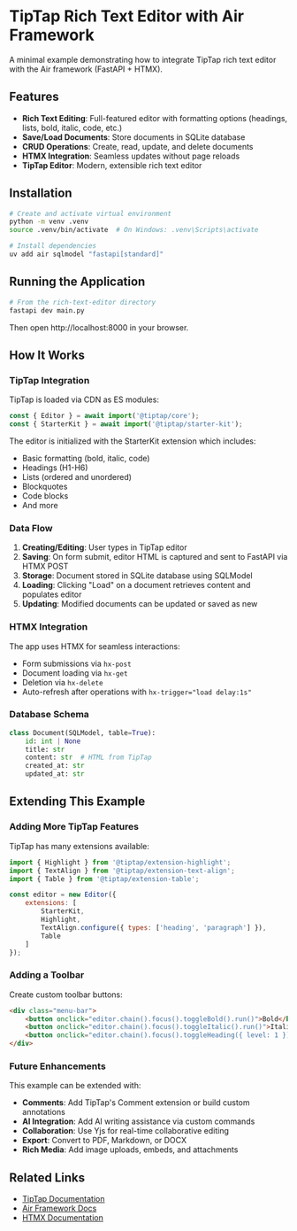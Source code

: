 # TipTap Rich Text Editor with Air Framework

A minimal example demonstrating how to integrate TipTap rich text editor with the Air framework (FastAPI + HTMX).

## Features

- **Rich Text Editing**: Full-featured editor with formatting options (headings, lists, bold, italic, code, etc.)
- **Save/Load Documents**: Store documents in SQLite database
- **CRUD Operations**: Create, read, update, and delete documents
- **HTMX Integration**: Seamless updates without page reloads
- **TipTap Editor**: Modern, extensible rich text editor

## Installation

```bash
# Create and activate virtual environment
python -m venv .venv
source .venv/bin/activate  # On Windows: .venv\Scripts\activate

# Install dependencies
uv add air sqlmodel "fastapi[standard]"
```

## Running the Application

```bash
# From the rich-text-editor directory
fastapi dev main.py
```

Then open http://localhost:8000 in your browser.

## How It Works

### TipTap Integration

TipTap is loaded via CDN as ES modules:

```javascript
const { Editor } = await import('@tiptap/core');
const { StarterKit } = await import('@tiptap/starter-kit');
```

The editor is initialized with the StarterKit extension which includes:
- Basic formatting (bold, italic, code)
- Headings (H1-H6)
- Lists (ordered and unordered)
- Blockquotes
- Code blocks
- And more

### Data Flow

1. **Creating/Editing**: User types in TipTap editor
2. **Saving**: On form submit, editor HTML is captured and sent to FastAPI via HTMX POST
3. **Storage**: Document stored in SQLite database using SQLModel
4. **Loading**: Clicking "Load" on a document retrieves content and populates editor
5. **Updating**: Modified documents can be updated or saved as new

### HTMX Integration

The app uses HTMX for seamless interactions:
- Form submissions via `hx-post`
- Document loading via `hx-get`
- Deletion via `hx-delete`
- Auto-refresh after operations with `hx-trigger="load delay:1s"`

### Database Schema

```python
class Document(SQLModel, table=True):
    id: int | None
    title: str
    content: str  # HTML from TipTap
    created_at: str
    updated_at: str
```

## Extending This Example

### Adding More TipTap Features

TipTap has many extensions available:

```javascript
import { Highlight } from '@tiptap/extension-highlight';
import { TextAlign } from '@tiptap/extension-text-align';
import { Table } from '@tiptap/extension-table';

const editor = new Editor({
    extensions: [
        StarterKit,
        Highlight,
        TextAlign.configure({ types: ['heading', 'paragraph'] }),
        Table
    ]
});
```

### Adding a Toolbar

Create custom toolbar buttons:

```html
<div class="menu-bar">
    <button onclick="editor.chain().focus().toggleBold().run()">Bold</button>
    <button onclick="editor.chain().focus().toggleItalic().run()">Italic</button>
    <button onclick="editor.chain().focus().toggleHeading({ level: 1 }).run()">H1</button>
</div>
```

### Future Enhancements

This example can be extended with:
- **Comments**: Add TipTap's Comment extension or build custom annotations
- **AI Integration**: Add AI writing assistance via custom commands
- **Collaboration**: Use Yjs for real-time collaborative editing
- **Export**: Convert to PDF, Markdown, or DOCX
- **Rich Media**: Add image uploads, embeds, and attachments

## Related Links

- [TipTap Documentation](https://tiptap.dev/docs)
- [Air Framework Docs](https://feldroy.github.io/air/)
- [HTMX Documentation](https://htmx.org/docs/)
